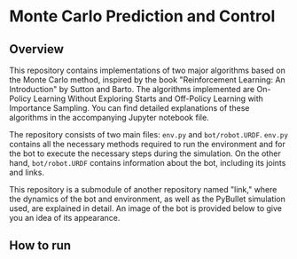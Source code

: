 # Monte Carlo Prediction and Control 

## Overview
This repository contains implementations of two major algorithms based on the Monte Carlo method, inspired by the book "Reinforcement Learning: An Introduction" by Sutton and Barto. The algorithms implemented are On-Policy Learning Without Exploring Starts and Off-Policy Learning with Importance Sampling. You can find detailed explanations of these algorithms in the accompanying Jupyter notebook file.

The repository consists of two main files: `env.py` and `bot/robot.URDF`. `env.py` contains all the necessary methods required to run the environment and for the bot to execute the necessary steps during the simulation. On the other hand, `bot/robot.URDF` contains information about the bot, including its joints and links.

This repository is a submodule of another repository named "link," where the dynamics of the bot and environment, as well as the PyBullet simulation used, are explained in detail. An image of the bot is provided below to give you an idea of its appearance.



## How to run
